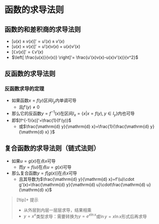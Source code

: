 # 函数的求导法则
## 函数的和差积商的求导法则

- $[u(x)\pm v(x)]'=u'(x)\pm v'(x)$
- $[u(x)\times v(x)]'=u'(x)v(x)+u(x)v'(x)$
- $[\mathbb{C}v(x)]'=\mathbb{C}v'(x)$
- $\left[ \frac{u(x)}{v(x)} \right]'= \frac{u'(x)v(x)-u(x)v'(x)}{v^2}$

## 反函数的求导法则

### 反函数求导的定理

- 如果函数$x=f(y)$区间$I_{y}$内单调可导
	- 且$f'(y)\neq 0$
- 那么它的反函数$y=f^{-1}(x)$在区间$I_{x}=\{x|x=f(y),y\in I_{y}\}$内也可导
- 即$[f^{-1}(x)]'=\frac{1}{f'(y)}$
	- 或$\frac{\mathrm{d} y}{\mathrm{d} x}=\frac{1}{\frac{\mathrm{d} y}{\mathrm{d} x} }$

## 复合函数的求导法则（链式法则）

- 如果$u=g(x)$在点$x$可导
	- 而$y=f(u)$在点$u=g(x)$可导
- 那么复合函数$y=f[g(x)]$在点$x$可导
	- 且其导数为$\frac{\mathrm{d} y}{\mathrm{d} x}=f'(u)\cdot g'(x)=\frac{\mathrm{d} y}{\mathrm{d} u}\cdot\frac{\mathrm{d} u}{\mathrm{d} x}$

>[!tip]+ 提示
> - 从外层到内层一层层求导，结果相乘
> - $y=x^x$类型求导：需要转换为$y=e^{x\ln x}$或$\ln y=x\ln x$形式后再求导
